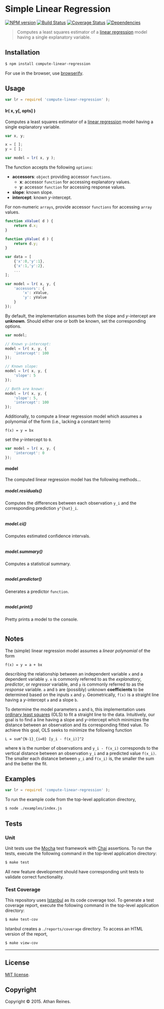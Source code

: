 Simple Linear Regression
===
[![NPM version][npm-image]][npm-url] [![Build Status][travis-image]][travis-url] [![Coverage Status][coveralls-image]][coveralls-url] [![Dependencies][dependencies-image]][dependencies-url]

> Computes a least squares estimator of a [linear regression](http://en.wikipedia.org/wiki/Simple_linear_regression) model having a single explanatory variable.


## Installation

``` bash
$ npm install compute-linear-regression
```

For use in the browser, use [browserify](https://github.com/substack/node-browserify).


## Usage

``` javascript
var lr = require( 'compute-linear-regression' );
```

#### lr( x, y[, opts] )

Computes a least squares estimator of a [linear regression](http://en.wikipedia.org/wiki/Simple_linear_regression) model having a single explanatory variable. 

``` javascript
var x, y;

x = [ ];
y = [ ];

var model = lr( x, y );
```

The function accepts the following `options`:

* 	__accessors__: `object` providing accessor `functions`.
	-	__x__: accessor `function` for accessing explanatory values.
	-	__y__: accessor `function` for accessing response values.
*	__slope__: known slope.
*	__intercept__: known *y*-intercept.

For non-numeric `arrays`, provide accessor `functions` for accessing `array` values.

``` javascript
function xValue( d ) {
	return d.x;
}

function yValue( d ) {
	return d.y;
}

var data = [
	{'x':0,'y':1},
	{'x':1,'y':2},
	...
];

var model = lr( x, y, {
	'accessors': {
		'x': xValue,
		'y': yValue
	}
});
```

By default, the implementation assumes both the slope and *y*-intercept are __unknown__. Should either one or both be known, set the corresponding options.

``` javascript
var model;

// Known y-intercept:
model = lr( x, y, {
	'intercept': 100
});

// Known slope:
model = lr( x, y, {
	'slope': 5
});

// Both are known:
model = lr( x, y, {
	'slope': 5,
	'intercept': 100
});
```

Additionally, to compute a linear regression model which assumes a polynomial of the form (i.e., lacking a constant term)

```
f(x) = y = bx
```

set the *y*-intercept to `0`.

``` javascript
var model = lr( x, y, {
	'intercept': 0
});
```


#### model

The computed linear regression model has the following methods...


##### model.residuals()

Computes the differences between each observation `y_i` and the corresponding prediction `y^{hat}_i`.

``` javascript

```


##### model.ci()

Computes estimated confidence intervals.

``` javascript

```


##### model.summary()

Computes a statistical summary.

``` javascript

```


##### model.predictor()

Generates a predictor `function`.

``` javascript

```


##### model.print()

Pretty prints a model to the console.

``` javascript

```






## Notes

The (simple) linear regression model assumes a *linear polynomial* of the form

```
f(x) = y = a + bx
```

describing the relationship between an independent variable `x` and a dependent variable `y`. `x` is commonly referred to as the *explanatory*, *predictor*, or *regressor* variable, and `y` is commonly referred to as the *response* variable. `a` and `b` are (possibly) unknown __coefficients__ to be determined based on the inputs `x` and `y`. Geometrically, `f(x)` is a straight line having a *y*-intercept `a` and a slope `b`.

To determine the model parameters `a` and `b`, this implementation uses [ordinary least squares](http://en.wikipedia.org/wiki/Ordinary_least_squares) (OLS) to fit a straight line to the data. Intuitively, our goal is to find a line having a slope and *y*-intercept which minimizes the distance between an observation and its corresponding fitted value. To achieve this goal, OLS seeks to minimize the following function

```
L = sum^{N-1}_{i=0} [y_i - f(x_i)]^2
```

where `N` is the number of observations and `y_i - f(x_i)` corresponds to the vertical distance between an observation `y_i` and a predicted value `f(x_i)`. The smaller each distance between `y_i` and `f(x_i)` is, the smaller the sum and the better the fit.



## Examples

``` javascript
var lr = require( 'compute-linear-regression' );
```

To run the example code from the top-level application directory,

``` bash
$ node ./examples/index.js
```



## Tests

### Unit

Unit tests use the [Mocha](http://mochajs.org/) test framework with [Chai](http://chaijs.com) assertions. To run the tests, execute the following command in the top-level application directory:

``` bash
$ make test
```

All new feature development should have corresponding unit tests to validate correct functionality.


### Test Coverage

This repository uses [Istanbul](https://github.com/gotwarlost/istanbul) as its code coverage tool. To generate a test coverage report, execute the following command in the top-level application directory:

``` bash
$ make test-cov
```

Istanbul creates a `./reports/coverage` directory. To access an HTML version of the report,

``` bash
$ make view-cov
```


---
## License

[MIT license](http://opensource.org/licenses/MIT). 


## Copyright

Copyright &copy; 2015. Athan Reines.


[npm-image]: http://img.shields.io/npm/v/compute-linear-regression.svg
[npm-url]: https://npmjs.org/package/compute-linear-regression

[travis-image]: http://img.shields.io/travis/compute-io/linear-regression/master.svg
[travis-url]: https://travis-ci.org/compute-io/linear-regression

[coveralls-image]: https://img.shields.io/coveralls/compute-io/linear-regression/master.svg
[coveralls-url]: https://coveralls.io/r/compute-io/linear-regression?branch=master

[dependencies-image]: http://img.shields.io/david/compute-io/linear-regression.svg
[dependencies-url]: https://david-dm.org/compute-io/linear-regression

[dev-dependencies-image]: http://img.shields.io/david/dev/compute-io/linear-regression.svg
[dev-dependencies-url]: https://david-dm.org/dev/compute-io/linear-regression

[github-issues-image]: http://img.shields.io/github/issues/compute-io/linear-regression.svg
[github-issues-url]: https://github.com/compute-io/linear-regression/issues

